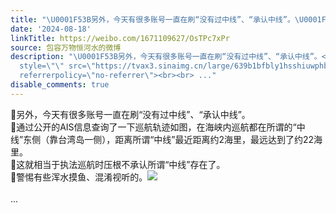 ```yaml
---
title: "\U0001F53B另外，今天有很多账号一直在刷“没有过中线”、“承认中线”。\U0001F53B通过公开的AIS信息查询了一下巡航轨迹如图，在海峡内巡航都在所谓的“中线”东侧（靠台湾..."
date: '2024-08-18'
linkTitle: https://weibo.com/1671109627/OsTPc7xPr
source: 包容万物恒河水的微博
description: "\U0001F53B另外，今天有很多账号一直在刷“没有过中线”、“承认中线”。<br>\U0001F53B通过公开的AIS信息查询了一下巡航轨迹如图，在海峡内巡航都在所谓的“中线”东侧（靠台湾岛一侧），距离所谓“中线”最近距离约2海里，最远达到了约22海里。<br>\U0001F53B这就相当于执法巡航时压根不承认所谓“中线”存在了。<br>\U0001F53B警惕有些浑水摸鱼、混淆视听的。<img
  style=\"\" src=\"https://tvax3.sinaimg.cn/large/639b1bfbly1hsshiuwphbj21490ywatn.jpg\"
  referrerpolicy=\"no-referrer\"><br><br> ..."
disable_comments: true
---
```

🔻另外，今天有很多账号一直在刷“没有过中线”、“承认中线”。<br>🔻通过公开的AIS信息查询了一下巡航轨迹如图，在海峡内巡航都在所谓的“中线”东侧（靠台湾岛一侧），距离所谓“中线”最近距离约2海里，最远达到了约22海里。<br>🔻这就相当于执法巡航时压根不承认所谓“中线”存在了。<br>🔻警惕有些浑水摸鱼、混淆视听的。<img style="" src="https://tvax3.sinaimg.cn/large/639b1bfbly1hsshiuwphbj21490ywatn.jpg" referrerpolicy="no-referrer"><br><br> ...